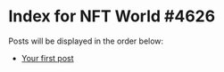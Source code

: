 # Index for NFT World #4626
Posts will be displayed in the order below:

- [Your first post](./001-first.md)

